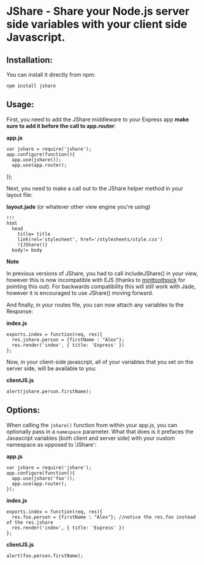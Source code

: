 JShare - Share your Node.js server side variables with your client side Javascript. 
===============

Installation:
------

You can install it directly from npm:

    npm install jshare

Usage:
------

First, you need to add the JShare middleware to your Express app **make sure to add it before the call to app.router**:

**app.js**

    var jshare = require('jshare');
    app.configure(function(){
      app.use(jshare());
      app.use(app.router);
  });

Next, you need to make a call out to the JShare helper method in your layout file:

**layout.jade** (or whatever other view engine you're using)

    !!!
    html
      head
        title= title
        link(rel='stylesheet', href='/stylesheets/style.css')
        !{JShare()}
      body!= body

**Note**

In previous versions of JShare, you had to call includeJShare() in your view, however this is now incompatible with EJS (thanks to [minttoothpick](https://github.com/minttoothpick) for pointing this out). For backwards compatibility this will still work with Jade, however it is encouraged to use JShare() moving forward. 

And finally, in your routes file, you can now attach any variables to the Response:

**index.js**
    
    exports.index = function(req, res){
      res.jshare.person = {firstName : "Alex"};
      res.render('index', { title: 'Express' })
    };

Now, in your client-side javascript, all of your variables that you set on the server side, will be available to you:

**clientJS.js**

    alert(jshare.person.firstName);

Options:
------

When calling the `jshare()` function from within your app.js, you can optionally pass in a `namespace` parameter. What that does is it prefaces the Javascript variables (both client and server side) with your custom namespace as opposed to 'JShare':

**app.js**

    var jshare = require('jshare');
    app.configure(function(){
      app.use(jshare('foo'));
      app.use(app.router);
    });

**index.js**
    
    exports.index = function(req, res){
      res.foo.person = {firstName : "Alex"}; //notice the res.foo instead of the res.jshare
      res.render('index', { title: 'Express' })
    };

**clientJS.js**

    alert(foo.person.firstName);
